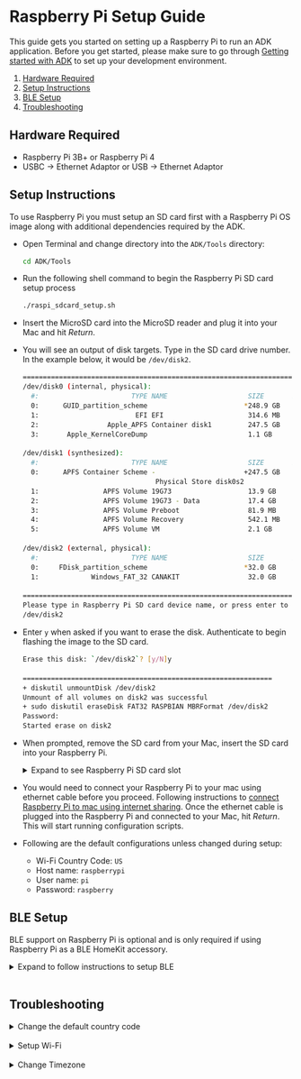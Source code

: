 Raspberry Pi Setup Guide
========================

This guide gets you started on setting up a Raspberry Pi to run an ADK application. Before you get started, please make
sure to go through [Getting started with ADK](./getting_started.md) to set up your development environment.

1. [Hardware Required](#hardware-required)
2. [Setup Instructions](#setup-instructions)
3. [BLE Setup](#ble-setup)
4. [Troubleshooting](#troubleshooting)

## Hardware Required
- Raspberry Pi 3B+ or Raspberry Pi 4
- USBC → Ethernet Adaptor or USB → Ethernet Adaptor

## Setup Instructions

To use Raspberry Pi you must setup an SD card first with a Raspberry Pi OS image along with additional dependencies
required by the ADK.

- Open Terminal and change directory into the `ADK/Tools` directory:

  ```sh
  cd ADK/Tools
  ```

- Run the following shell command to begin the Raspberry Pi SD card setup process

  ```sh
  ./raspi_sdcard_setup.sh
  ```

- Insert the MicroSD card into the MicroSD reader and plug it into your Mac and hit *Return*.
- You will see an output of disk targets. Type in the SD card drive number. In the example below, it would be
`/dev/disk2`.

  ```sh
  ================================================================================
  /dev/disk0 (internal, physical):
    #:                       TYPE NAME                    SIZE       IDENTIFIER
    0:      GUID_partition_scheme                        *248.9 GB   disk0
    1:                        EFI EFI                     314.6 MB   disk0s1
    2:                 Apple_APFS Container disk1         247.5 GB   disk0s2
    3:       Apple_KernelCoreDump                         1.1 GB     disk0s3

  /dev/disk1 (synthesized):
    #:                       TYPE NAME                    SIZE       IDENTIFIER
    0:      APFS Container Scheme -                      +247.5 GB   disk1
                                   Physical Store disk0s2
    1:                APFS Volume 19G73                   13.9 GB    disk1s1
    2:                APFS Volume 19G73 - Data            17.4 GB    disk1s2
    3:                APFS Volume Preboot                 81.9 MB    disk1s3
    4:                APFS Volume Recovery                542.1 MB   disk1s4
    5:                APFS Volume VM                      2.1 GB     disk1s5

  /dev/disk2 (external, physical):
    #:                       TYPE NAME                    SIZE       IDENTIFIER
    0:     FDisk_partition_scheme                        *32.0 GB    disk2
    1:             Windows_FAT_32 CANAKIT                 32.0 GB    disk2s1

  ================================================================================
  Please type in Raspberry Pi SD card device name, or press enter to refresh disk list.
  /dev/disk2
  ```
- Enter `y` when asked if you want to erase the disk. Authenticate to begin flashing the image to the SD card.

  ```sh
  Erase this disk: `/dev/disk2`? [y/N]y

  ==============================================================
  + diskutil unmountDisk /dev/disk2
  Unmount of all volumes on disk2 was successful
  + sudo diskutil eraseDisk FAT32 RASPBIAN MBRFormat /dev/disk2
  Password:
  Started erase on disk2
  ```

- When prompted, remove the SD card from your Mac, insert the SD card into your Raspberry Pi.<details>
  <summary>Expand to see Raspberry Pi SD card slot</summary>

  ![Raspberry Pi SD card slot](./Images/raspi_sdcard.png)
  </details>

- You would need to connect your Raspberry Pi to your mac using ethernet cable before you proceed. Following
instructions to [connect Raspberry Pi to mac using internet sharing](https://medium.com/@tzhenghao/how-to-ssh-into-your-raspberry-pi-with-a-mac-and-ethernet-cable-636a197d055).
Once the ethernet cable is plugged into the Raspberry Pi and connected to your Mac, hit *Return*. This will start
running configuration scripts.

- Following are the default configurations unless changed during setup:
  - Wi-Fi Country Code: `US`
  - Host name: `raspberrypi`
  - User name: `pi`
  - Password: `raspberry`

## BLE Setup
BLE support on Raspberry Pi is optional and is only required if using Raspberry Pi as a BLE HomeKit accessory.

<details>
  <summary>Expand to follow instructions to setup BLE</summary>
<BR>

  By default, the BlueZ stack on Raspberry Pi is not compatible with HomeKit. A script is available for MFi partners to
  address the HomeKit compatibility issues with Raspberry Pi bluetooth stack.

  Run the following on your development machine to address these issues with the bluetooth stack on Raspberry Pi:

  ```sh
  ./Tools/raspi_bluez_install.py -n raspberrypi -p <password>
  ```

  ``` Important::
      Each time Raspberry Pi is rebooted, you have to restart bluetooth service. This seems to be related to a known
      issue: https://github.com/RPi-Distro/pi-bluetooth/issues/8. The problem will affect pairing the Raspberry Pi
      accessory with Home Application.

      Following command can be run on Raspberry Pi to restart bluetooth stack after every reboot:

      .. code-block:: bash

         sudo systemctl restart bluetooth

  ```

</details>
<BR>

## Troubleshooting
<details>
  <summary>Change the default country code</summary>
<BR>

  The default image uses `US` for wifi country code. If you need to change this, you can do so by logging into the
  Raspberry Pi using the command below.

  ```sh
  sudo raspi-config
  ```

</details>
<BR>

<details>
  <summary>Setup Wi-Fi</summary>
<BR>

  Run command `sudo raspi-config` and then go to `network options` > `Wi-fi` and enter SSID and password. Refer to
  [Setting up a wireless LAN via CLI](https://www.raspberrypi.org/documentation/configuration/wireless/wireless-cli.md)
  for more details.

  ```sh
  sudo raspi-config
  ```
</details>
<BR>

<details>
  <summary>Change Timezone</summary>
<BR>

  To set the local time zone on Raspberry Pi to match your current time zone, do the following:

  - ssh to the raspberry pi
  - run `sudo raspi-config`
  - Select *Localization Options*
  - Select *Change Timezone*
  - Select your timezone to match your other devices
    - Example: if you are in *Cupertino* or America-Pacific timezone, select *America* then *Los Angeles*
  - Select *Finish*

</details>
<BR>
